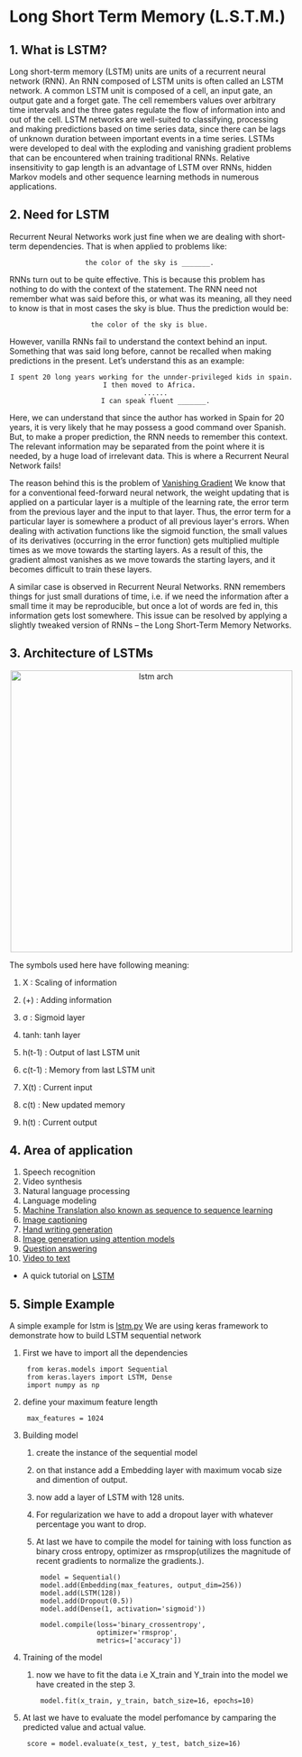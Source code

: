 # Long Short Term Memory (L.S.T.M.)


## 1. What is LSTM?
Long short-term memory (LSTM) units are units of a recurrent neural network (RNN). An RNN composed of LSTM units is often called an LSTM network. A common LSTM unit is composed of a cell, an input gate, an output gate and a forget gate. The cell remembers values over arbitrary time intervals and the three gates regulate the flow of information into and out of the cell.
LSTM networks are well-suited to classifying, processing and making predictions based on time series data, since there can be lags of unknown duration between important events in a time series. LSTMs were developed to deal with the exploding and vanishing gradient problems that can be encountered when training traditional RNNs. Relative insensitivity to gap length is an advantage of LSTM over RNNs, hidden Markov models and other sequence learning methods in numerous applications.



## 2. Need for LSTM
Recurrent Neural Networks work just fine when we are dealing with short-term dependencies. That is when applied to problems like:

<p align="center"><code>the color of the sky is _______. </code></p>

RNNs turn out to be quite effective. This is because this problem has nothing to do with the context of the statement. The RNN need not remember what was said before this, or what was its meaning, all they need to know is that in most cases the sky is blue. Thus the prediction would be:

<p align="center"><code>the color of the sky is blue. </code></p>

However, vanilla RNNs fail to understand the context behind an input. Something that was said long before, cannot be recalled when making predictions in the present. Let’s understand this as an example:

<p align="center"><code>I spent 20 long years working for the unnder-privileged kids in spain. I then moved to Africa. 
  ......
  I can speak fluent _______.</code></p>

Here, we can understand that since the author has worked in Spain for 20 years, it is very likely that he may possess a good command over Spanish. But, to make a proper prediction, the RNN needs to remember this context. The relevant information may be separated from the point where it is needed, by a huge load of irrelevant data. This is where a Recurrent Neural Network fails!

The reason behind this is the problem of [Vanishing Gradient](https://medium.com/@anishsingh20/the-vanishing-gradient-problem-48ae7f501257) We know that for a conventional feed-forward neural network, the weight updating that is applied on a particular layer is a multiple of the learning rate, the error term from the previous layer and the input to that layer. Thus, the error term for a particular layer is somewhere a product of all previous layer's errors. When dealing with activation functions like the sigmoid function, the small values of its derivatives (occurring in the error function) gets multiplied multiple times as we move towards the starting layers. As a result of this, the gradient almost vanishes as we move towards the starting layers, and it becomes difficult to train these layers.

A similar case is observed in Recurrent Neural Networks. RNN remembers things for just small durations of time, i.e. if we need the information after a small time it may be reproducible, but once a lot of words are fed in, this information gets lost somewhere. This issue can be resolved by applying a slightly tweaked version of RNNs – the Long Short-Term Memory Networks.



## 3. Architecture of LSTMs

<p align="center"><img width=500 alt="lstm arch" src="https://s3-ap-south-1.amazonaws.com/av-blog-media/wp-content/uploads/2017/12/10131302/13.png"></p>

The symbols used here have following meaning:

  1. X : Scaling of information

  2. (+) : Adding information

  3. σ : Sigmoid layer

  4. tanh: tanh layer

  5. h(t-1) : Output of last LSTM unit

  6. c(t-1) : Memory from last LSTM unit

  7. X(t) : Current input

  8. c(t) : New updated memory

  9. h(t) : Current output



## 4. Area of application
 1. Speech recognition
 2. Video synthesis
 3. Natural language processing
 4. Language modeling
 5. [Machine Translation also known as sequence to sequence learning](https://arxiv.org/pdf/1409.3215.pdf)
 6. [Image captioning ](https://arxiv.org/pdf/1411.4555v2.pdf)
 7. [Hand writing generation](https://arxiv.org/pdf/1502.04623v2.pdf)
 8. [Image generation using attention models](https://arxiv.org/pdf/1502.04623v2.pdf)
 9. [Question answering](http://www.aclweb.org/anthology/P15-2116)
10. [Video to text](https://arxiv.org/pdf/1505.00487v3.pdf)



  * A quick tutorial on [LSTM](https://www.youtube.com/watch?v=9zhrxE5PQgY) 

## 5. Simple Example
A simple example for lstm is [lstm.py](https://github.com/Deep-Mind-Hive/LSTM/blob/master/lstm.py)
We are using keras framework to demonstrate how to build LSTM sequential network

1. First we have to import all the dependencies 
    
        from keras.models import Sequential
        from keras.layers import LSTM, Dense
        import numpy as np
    
2. define your maximum feature length

        max_features = 1024

3. Building model
    1. create the instance of the sequential model
    2. on that instance add a Embedding layer with maximum vocab size and dimention of output.
    3. now add a layer of LSTM with 128 units.
    4. For regularization we have to add a dropout layer with whatever percentage you want to drop.
    5. At last we have to compile the model for taining with loss function as binary cross entropy, optimizer as rmsprop(utilizes the magnitude of recent gradients to normalize the gradients.).
    
            model = Sequential()
            model.add(Embedding(max_features, output_dim=256))
            model.add(LSTM(128))
            model.add(Dropout(0.5))
            model.add(Dense(1, activation='sigmoid'))

            model.compile(loss='binary_crossentropy',
                          optimizer='rmsprop',
                          metrics=['accuracy'])
             
4. Training of the model
    1. now we have to fit the data i.e X_train and Y_train into the model we have created in the step 3.
      
            model.fit(x_train, y_train, batch_size=16, epochs=10)

5. At last we have to evaluate the model perfomance by camparing the predicted value and actual value.

        score = model.evaluate(x_test, y_test, batch_size=16)

